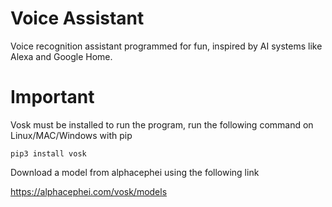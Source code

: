 # Voice Assistant

Voice recognition assistant programmed for fun, inspired by AI systems like Alexa and Google Home.

# Important

Vosk must be installed to run the program, run the following command on Linux/MAC/Windows with pip
```
pip3 install vosk
```
Download a model from alphacephei using the following link

https://alphacephei.com/vosk/models
